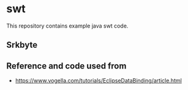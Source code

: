 # swt
This repository contains example java swt code.

## Srkbyte


## Reference and code used from 
* https://www.vogella.com/tutorials/EclipseDataBinding/article.html